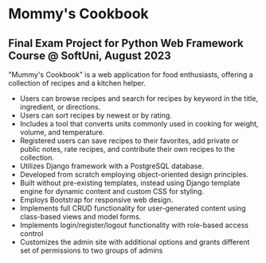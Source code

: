 # Mommy's Cookbook 
## Final Exam Project for Python Web Framework Course @ SoftUni, August 2023

"Mummy's Cookbook" is a web application for food enthusiasts, offering a collection of recipes and a kitchen helper.

+ Users can browse recipes and search for recipes by keyword in the title, ingredient, or directions.
+ Users can sort recipes by newest or by rating.
+ Includes a tool that converts units commonly used in cooking for weight, volume, and temperature.
+ Registered users can save recipes to their favorites, add private or public notes, rate recipes, and contribute their own recipes to the collection.
+ Utilizes Django framework with a PostgreSQL database.
+ Developed from scratch employing object-oriented design principles.
+ Built without pre-existing templates, instead using Django template engine for dynamic content and custom CSS for styling.
+ Employs Bootstrap for responsive web design.
+ Implements full CRUD functionality for user-generated content using class-based views and model forms.
+ Implements login/register/logout functionality with role-based access control
+ Customizes the admin site with additional options and grants different set of permissions to two groups of admins
